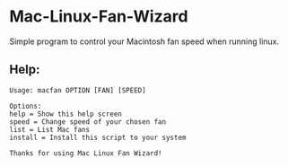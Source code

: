 # Mac-Linux-Fan-Wizard
Simple program to control your Macintosh fan speed when running linux.

Help:
-----    
    Usage: macfan OPTION [FAN] [SPEED]
    
    Options:
    help = Show this help screen 
    speed = Change speed of your chosen fan
    list = List Mac fans
    install = Install this script to your system
    
    Thanks for using Mac Linux Fan Wizard!
